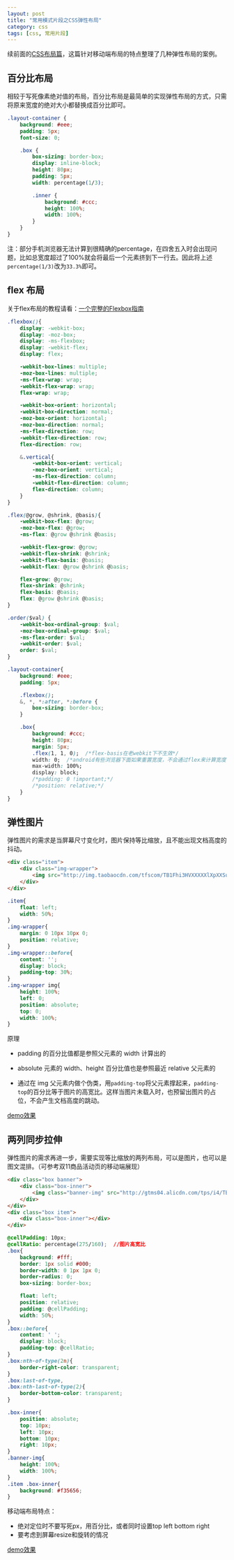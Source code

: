 ```yaml
---
layout: post
title: "常用模式片段之CSS弹性布局"
category: css
tags: [css, 常用片段]
---
```


续前面的[CSS布局篇](/blog/2016/08/code-patterns-of-css-layout.html)，这篇针对移动端布局的特点整理了几种弹性布局的案例。

<!-- more -->

百分比布局
---------
相较于写死像素绝对值的布局，百分比布局是最简单的实现弹性布局的方式，只需将原来宽度的绝对大小都替换成百分比即可。

```css
.layout-container {
    background: #eee;
    padding: 5px;
    font-size: 0;

    .box {
        box-sizing: border-box;
        display: inline-block;
        height: 80px;
        padding: 5px;
        width: percentage(1/3);

        .inner {
            background: #ccc;
            height: 100%;
            width: 100%;
        }
    }
}
```

注：部分手机浏览器无法计算到很精确的percentage，在四舍五入时会出现问题，比如总宽度超过了100%就会将最后一个元素挤到下一行去。因此将上述`percentage(1/3)`改为`33.3%`即可。


flex 布局
---------
关于flex布局的教程请看：[一个完整的Flexbox指南](http://www.w3cplus.com/css3/a-guide-to-flexbox-new.html)

```css
.flexbox(){
    display: -webkit-box;
    display: -moz-box;
    display: -ms-flexbox;
    display: -webkit-flex;
    display: flex;

    -webkit-box-lines: multiple;
    -moz-box-lines: multiple;
    -ms-flex-wrap: wrap;
    -webkit-flex-wrap: wrap;
    flex-wrap: wrap;

    -webkit-box-orient: horizontal;
    -webkit-box-direction: normal;
    -moz-box-orient: horizontal;
    -moz-box-direction: normal;
    -ms-flex-direction: row;
    -webkit-flex-direction: row;
    flex-direction: row;

    &.vertical{
        -webkit-box-orient: vertical;
        -moz-box-orient: vertical;
        -ms-flex-direction: column;
        -webkit-flex-direction: column;
        flex-direction: column;
    }
}

.flex(@grow, @shrink, @basis){
    -webkit-box-flex: @grow;
    -moz-box-flex: @grow;
    -ms-flex: @grow @shrink @basis;

    -webkit-flex-grow: @grow;
    -webkit-flex-shrink: @shrink;
    -webkit-flex-basis: @basis;
    -webkit-flex: @grow @shrink @basis;

    flex-grow: @grow;
    flex-shrink: @shrink;
    flex-basis: @basis;
    flex: @grow @shrink @basis;
}

.order($val) {
    -webkit-box-ordinal-group: $val;  
    -moz-box-ordinal-group: $val;     
    -ms-flex-order: $val;     
    -webkit-order: $val;  
    order: $val;
}

.layout-container{
    background: #eee;
    padding: 5px;

    .flexbox();
    &, *, *:after, *:before {
        box-sizing: border-box;
    }

    .box{
        background: #ccc;
        height: 80px;
        margin: 5px;
        .flex(1, 1, 0);  /*flex-basis在老webkit下不生效*/
        width: 0;  /*android有些浏览器下面如果重置宽度，不会通过flex来计算宽度*/
        max-width: 100%;
        display: block;
        /*padding: 0 !important;*/
        /*position: relative;*/
    }
}
```


弹性图片
--------
弹性图片的需求是当屏幕尺寸变化时，图片保持等比缩放，且不能出现文档高度的抖动。

```html
<div class="item">
	<div class="img-wrapper">
		<img src="http://img.taobaocdn.com/tfscom/TB1Fhi3HVXXXXXlXpXXSutbFXXX_q50.jpg">
	</div>
</div>
```

```css
.item{
	float: left;
	width: 50%;
}
.img-wrapper{
	margin: 0 10px 10px 0;
	position: relative;
}
.img-wrapper::before{
	content: '';
	display: block;
	padding-top: 30%;
}
.img-wrapper img{
	height: 100%;
	left: 0;
	position: absolute;
	top: 0;
	width: 100%;
}
```
		
原理
	
- padding 的百分比值都是参照父元素的 width 计算出的

- absolute 元素的 width、height 百分比值也是参照最近 relative 父元素的

- 通过在 img 父元素内做个伪类，用`padding-top`将父元素撑起来，`padding-top`的百分比等于图片的高宽比。这样当图片未载入时，也预留出图片的占位，不会产生文档高度的跳动。

[demo效果](/demo/css/layout/flexiableImg.html)


两列同步拉伸
-----------
弹性图片的需求再进一步，需要实现等比缩放的两列布局，可以是图片，也可以是图文混排。（可参考双11商品活动页的移动端展现）

```html
<div class="box banner">
    <div class="box-inner">
        <img class="banner-img" src="http://gtms04.alicdn.com/tps/i4/TB1BHIGHFXXXXbHXFXXTYq7_VXX-240-347.jpg">
    </div>
</div>
<div class="box item">
    <div class="box-inner"></div>
</div>
```

```css
@cellPadding: 10px;
@cellRatio: percentage(275/160);  //图片高宽比
.box{
    background: #fff;
    border: 1px solid #000;
    border-width: 0 1px 1px 0;
    border-radius: 0;
    box-sizing: border-box;

    float: left;
    position: relative;
    padding: @cellPadding;
    width: 50%;
}
.box::before{
    content: ' ';
    display: block;
    padding-top: @cellRatio;
}
.box:nth-of-type(2n){
    border-right-color: transparent;
}
.box:last-of-type,
.box:nth-last-of-type(2){
    border-bottom-color: transparent;
}

.box-inner{
    position: absolute;
    top: 10px;
    left: 10px;
    bottom: 10px;
    right: 10px;
}
.banner-img{
    height: 100%;
    width: 100%;
}
.item .box-inner{
    background: #f35656;
}
```

移动端布局特点：

- 绝对定位时不要写死px，用百分比，或者同时设置top left bottom right
- 要考虑到屏幕resize和旋转的情况

[demo效果](/demo/css/layout/flexiableCols.html)


